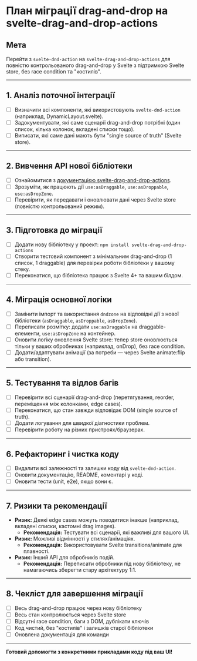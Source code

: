 # План міграції drag-and-drop на svelte-drag-and-drop-actions

## Мета
Перейти з `svelte-dnd-action` на `svelte-drag-and-drop-actions` для повністю контрольованого drag-and-drop у Svelte з підтримкою Svelte store, без race condition та "костилів".

---

## 1. Аналіз поточної інтеграції
- [ ] Визначити всі компоненти, які використовують `svelte-dnd-action` (наприклад, DynamicLayout.svelte).
- [ ] Задокументувати, які саме сценарії drag-and-drop потрібні (один список, кілька колонок, вкладені списки тощо).
- [ ] Виписати, які саме дані мають бути "single source of truth" (Svelte store).

---

## 2. Вивчення API нової бібліотеки
- [ ] Ознайомитися з [документацією svelte-drag-and-drop-actions](https://github.com/rozek/svelte-drag-and-drop-actions).
- [ ] Зрозуміти, як працюють дії `use:asDraggable`, `use:asDroppable`, `use:asDropZone`.
- [ ] Перевірити, як передавати і оновлювати дані через Svelte store (повністю контрольований режим).

---

## 3. Підготовка до міграції
- [ ] Додати нову бібліотеку у проект: `npm install svelte-drag-and-drop-actions`
- [ ] Створити тестовий компонент з мінімальним drag-and-drop (1 список, 1 draggable) для перевірки роботи бібліотеки у вашому стеку.
- [ ] Переконатися, що бібліотека працює з Svelte 4+ та вашим білдом.

---

## 4. Міграція основної логіки
- [ ] Замінити імпорт та використання `dndzone` на відповідні дії з нової бібліотеки (`asDraggable`, `asDroppable`, `asDropZone`).
- [ ] Переписати розмітку: додати `use:asDraggable` на draggable-елементи, `use:asDropZone` на контейнер.
- [ ] Оновити логіку оновлення Svelte store: тепер store оновлюється тільки у ваших обробниках (наприклад, onDrop), без race condition.
- [ ] Додати/адаптувати анімації (за потреби — через Svelte animate:flip або transition).

---

## 5. Тестування та відлов багів
- [ ] Перевірити всі сценарії drag-and-drop (перетягування, reorder, переміщення між колонками, edge cases).
- [ ] Переконатися, що стан завжди відповідає DOM (single source of truth).
- [ ] Додати логування для швидкої діагностики проблем.
- [ ] Перевірити роботу на різних пристроях/браузерах.

---

## 6. Рефакторинг і чистка коду
- [ ] Видалити всі залежності та залишки коду від `svelte-dnd-action`.
- [ ] Оновити документацію, README, коментарі у коді.
- [ ] Оновити тести (unit, e2e), якщо вони є.

---

## 7. Ризики та рекомендації
- **Ризик:** Деякі edge cases можуть поводитися інакше (наприклад, вкладені списки, кастомні drag images).
  - **Рекомендація:** Тестувати всі сценарії, які важливі для вашого UI.
- **Ризик:** Можливі відмінності у стилях/анімаціях.
  - **Рекомендація:** Використовувати Svelte transitions/animate для плавності.
- **Ризик:** Інший API для обробників подій.
  - **Рекомендація:** Переписати обробники під нову бібліотеку, не намагаючись зберегти стару архітектуру 1:1.

---

## 8. Чекліст для завершення міграції
- [ ] Весь drag-and-drop працює через нову бібліотеку
- [ ] Весь стан контролюється через Svelte store
- [ ] Відсутні race condition, баги з DOM, дублікати ключів
- [ ] Код чистий, без "костилів" і залишків старої бібліотеки
- [ ] Оновлена документація для команди

---

**Готовий допомогти з конкретними прикладами коду під ваш UI!** 